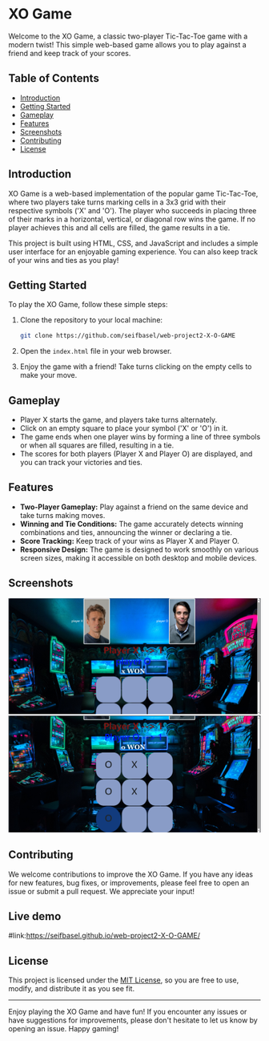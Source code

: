 # XO Game

Welcome to the XO Game, a classic two-player Tic-Tac-Toe game with a modern twist! This simple web-based game allows you to play against a friend and keep track of your scores.

## Table of Contents

- [Introduction](#introduction)
- [Getting Started](#getting-started)
- [Gameplay](#gameplay)
- [Features](#features)
- [Screenshots](#screenshots)
- [Contributing](#contributing)
- [License](#license)

## Introduction

XO Game is a web-based implementation of the popular game Tic-Tac-Toe, where two players take turns marking cells in a 3x3 grid with their respective symbols ('X' and 'O'). The player who succeeds in placing three of their marks in a horizontal, vertical, or diagonal row wins the game. If no player achieves this and all cells are filled, the game results in a tie.

This project is built using HTML, CSS, and JavaScript and includes a simple user interface for an enjoyable gaming experience. You can also keep track of your wins and ties as you play!

## Getting Started

To play the XO Game, follow these simple steps:

1. Clone the repository to your local machine:

   ```bash
   git clone https://github.com/seifbasel/web-project2-X-O-GAME
   ```

2. Open the `index.html` file in your web browser.

3. Enjoy the game with a friend! Take turns clicking on the empty cells to make your move.

## Gameplay

- Player X starts the game, and players take turns alternately.
- Click on an empty square to place your symbol ('X' or 'O') in it.
- The game ends when one player wins by forming a line of three symbols or when all squares are filled, resulting in a tie.
- The scores for both players (Player X and Player O) are displayed, and you can track your victories and ties.

## Features

- **Two-Player Gameplay:** Play against a friend on the same device and take turns making moves.
- **Winning and Tie Conditions:** The game accurately detects winning combinations and ties, announcing the winner or declaring a tie.
- **Score Tracking:** Keep track of your wins as Player X and Player O.
- **Responsive Design:** The game is designed to work smoothly on various screen sizes, making it accessible on both desktop and mobile devices.

## Screenshots

![Alt text](gameplay1.png)![Alt text](gameplay1.2.png)

## Contributing

We welcome contributions to improve the XO Game. If you have any ideas for new features, bug fixes, or improvements, please feel free to open an issue or submit a pull request. We appreciate your input!


## Live demo
#link:https://seifbasel.github.io/web-project2-X-O-GAME/


## License

This project is licensed under the [MIT License](LICENSE), so you are free to use, modify, and distribute it as you see fit.

---

Enjoy playing the XO Game and have fun! If you encounter any issues or have suggestions for improvements, please don't hesitate to let us know by opening an issue. Happy gaming!
